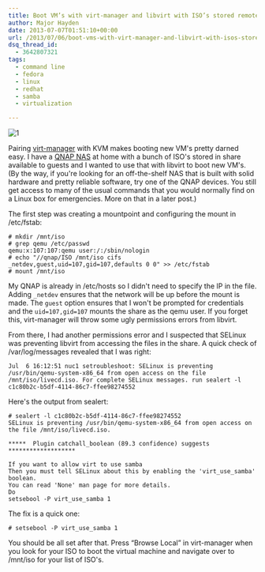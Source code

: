 ```yaml
---
title: Boot VM’s with virt-manager and libvirt with ISO’s stored remotely via samba/cifs
author: Major Hayden
date: 2013-07-07T01:51:10+00:00
url: /2013/07/06/boot-vms-with-virt-manager-and-libvirt-with-isos-stored-remotely-via-sambacifs/
dsq_thread_id:
  - 3642807321
tags:
  - command line
  - fedora
  - linux
  - redhat
  - samba
  - virtualization

---
```

![1]

Pairing [virt-manager][2] with KVM makes booting new VM's pretty darned easy. I have a [QNAP NAS][3] at home with a bunch of ISO's stored in share available to guests and I wanted to use that with libvirt to boot new VM's. (By the way, if you're looking for an off-the-shelf NAS that is built with solid hardware and pretty reliable software, try one of the QNAP devices. You still get access to many of the usual commands that you would normally find on a Linux box for emergencies. More on that in a later post.)

The first step was creating a mountpoint and configuring the mount in /etc/fstab:

```
# mkdir /mnt/iso
# grep qemu /etc/passwd
qemu:x:107:107:qemu user:/:/sbin/nologin
# echo "//qnap/ISO /mnt/iso cifs    _netdev,guest,uid=107,gid=107,defaults 0 0" >> /etc/fstab
# mount /mnt/iso
```

My QNAP is already in /etc/hosts so I didn't need to specify the IP in the file. Adding `_netdev` ensures that the network will be up before the mount is made. The `guest` option ensures that I won't be prompted for credentials and the `uid=107,gid=107` mounts the share as the qemu user. If you forget this, virt-manager will throw some ugly permissions errors from libvirt.

From there, I had another permissions error and I suspected that SELinux was preventing libvirt from accessing the files in the share. A quick check of /var/log/messages revealed that I was right:

```
Jul  6 16:12:51 nuc1 setroubleshoot: SELinux is preventing /usr/bin/qemu-system-x86_64 from open access on the file /mnt/iso/livecd.iso. For complete SELinux messages. run sealert -l c1c80b2c-b5df-4114-86c7-ffee98274552
```

Here's the output from sealert:

```
# sealert -l c1c80b2c-b5df-4114-86c7-ffee98274552
SELinux is preventing /usr/bin/qemu-system-x86_64 from open access on the file /mnt/iso/livecd.iso.

*****  Plugin catchall_boolean (89.3 confidence) suggests  *******************

If you want to allow virt to use samba
Then you must tell SELinux about this by enabling the 'virt_use_samba' boolean.
You can read 'None' man page for more details.
Do
setsebool -P virt_use_samba 1
```

The fix is a quick one:

```
# setsebool -P virt_use_samba 1
```

You should be all set after that. Press &#8220;Browse Local&#8221; in virt-manager when you look for your ISO to boot the virtual machine and navigate over to /mnt/iso for your list of ISO's.

 [1]: https://major.io/wp-content/uploads/2013/07/qnap.jpg
 [2]: http://virt-manager.org/
 [3]: http://www.qnap.com/en/?lang=en&sn=822&c=1655&sc=1656&t=1660&n=6703
